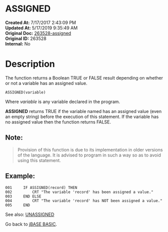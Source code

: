 # ASSIGNED

**Created At:** 7/17/2017 2:43:09 PM  
**Updated At:** 5/17/2019 9:35:49 AM  
**Original Doc:** [263528-assigned](https://docs.jbase.com/36868-jbase-basic/263528-assigned)  
**Original ID:** 263528  
**Internal:** No  


# Description 

The function returns a Boolean TRUE or FALSE result depending on whether or not a variable has an assigned value.

```
ASSIGNED(variable)
```

Where *variable* is any variable declared in the program.

**ASSIGNED** returns TRUE if the variable named has an assigned value (even an empty string) before the execution of this statement. If the variable has no assigned value then the function returns FALSE.

## Note:


> Provision of this function is due to its implementation in older versions of the language. It is advised to program in such a way so as to avoid using this statement.


## Example:

```
001     IF ASSIGNED(record) THEN
002         CRT "The variable 'record' has been assigned a value."
003     END ELSE
004         CRT "The variable 'record' has NOT been assigned a value."
005     END
```



See also: [UNASSIGNED](./../unassigned)

Go back to [jBASE BASIC](./../jbase-basic-programmers-reference-guide).
